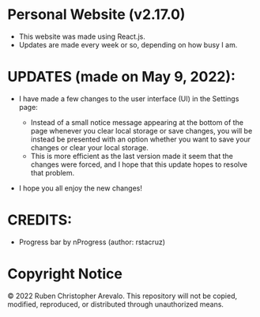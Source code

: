 # Personal Website (v2.17.0)

* This website was made using React.js.
* Updates are made every week or so, depending on how busy I am.

# UPDATES (made on May 9, 2022):

* I have made a few changes to the user interface (UI) in the Settings page:
    * Instead of a small notice message appearing at the bottom of the page whenever you clear local storage or save changes, you will be instead be presented with an option whether you want to save your changes or clear your local storage.
    * This is more efficient as the last version made it seem that the changes were forced, and I hope that this update hopes to resolve that problem.

* I hope you all enjoy the new changes!

# CREDITS:
* Progress bar by nProgress (author: rstacruz)

# Copyright Notice

© 2022 Ruben Christopher Arevalo. This repository will not be copied, modified, reproduced, or distributed through unauthorized means.
